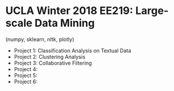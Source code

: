 # UCLA Winter 2018 EE219: Large-scale Data Mining
(numpy, sklearn, nltk, plotly)
- Project 1: Classification Analysis on Textual Data
- Project 2: Clustering Analysis
- Project 3: Collaborative Filtering
- Project 4:
- Project 5:
- Project 6:
